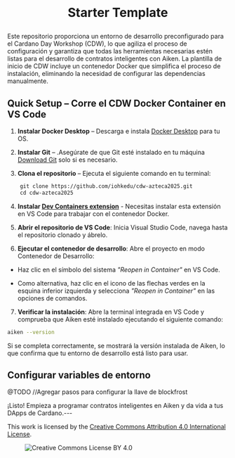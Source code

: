 
  <h1 align="center">
  <br>  
 Starter Template
  <br>
</h1>
Este repositorio proporciona un entorno de desarrollo preconfigurado para el Cardano Day Workshop (CDW), lo que agiliza el proceso de configuración y garantiza que todas las herramientas necesarias estén listas para el desarrollo de contratos inteligentes con Aiken. La plantilla de inicio de CDW incluye un contenedor Docker que simplifica el proceso de instalación, eliminando la necesidad de configurar las dependencias manualmente.


## Quick Setup – Corre el CDW Docker Container en VS Code

1. **Instalar Docker Desktop** – Descarga e instala [Docker
   Desktop](https://www.docker.com/) para tu OS.

2. **Instalar Git** – .Asegúrate de que Git esté instalado en tu máquina
   [Download Git](https://git-scm.com/downloads) solo si es necesario.

3. **Clona el repositorio** – Ejecuta el siguiente comando en tu terminal:

 ```bash
    git clone https://github.com/iohkedu/cdw-azteca2025.git
    cd cdw-azteca2025
 ```

4. **Instalar  [Dev Containers extension](https://marketplace.visualstudio.com/items?itemName=ms-vscode-remote.remote-containers)** - Necesitas instalar esta extensión en VS Code para trabajar con el contenedor Docker.

5. **Abrir el repositorio de VS Code**: Inicia Visual Studio Code, navega hasta el repositorio clonado y ábrelo.

6. **Ejecutar el contenedor de desarrollo**: Abre el proyecto en modo Contenedor de Desarrollo:

* Haz clic en el símbolo del sistema _"Reopen in Container"_ en VS Code. 

* Como alternativa, haz clic en el icono de las flechas verdes en la esquina
  inferior izquierda y selecciona _"Reopen in Container"_ en las opciones de comandos.

7. **Verificar la instalación**: Abre la terminal integrada en VS Code y comprueba que Aiken esté instalado ejecutando el siguiente comando:

```bash
aiken --version
```

Si se completa correctamente, se mostrará la versión instalada de Aiken, lo que confirma que tu entorno de desarrollo está listo para usar.


## Configurar variables de entorno
@TODO //Agregar pasos para configurar la llave de blockfrost 

¡Listo! Empieza a programar contratos inteligentes en Aiken y da vida a tus DApps de Cardano.---

This work is licensed by the [Creative Commons Attribution 4.0 International License](http://creativecommons.org/licenses/by/4.0/).

<figure><img src="https://i.creativecommons.org/l/by/4.0/88x31.png" alt="Creative Commons License BY 4.0"></figure>
